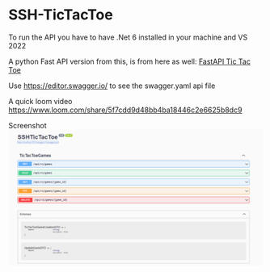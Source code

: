 # SSH-TicTacToe

To run the API you have to have .Net 6 installed in your machine and VS 2022

A python Fast API version from this, is from here as well: [FastAPI Tic Tac Toe](https://github.com/rhourani/FastAPI/tree/Tic-tac-toe-)

Use https://editor.swagger.io/ to see the swagger.yaml api file

A quick loom video https://www.loom.com/share/5f7cdd9d48bb4ba18446c2e6625b8dc9

Screenshot
<img src="API screenshot.png" align="center">
